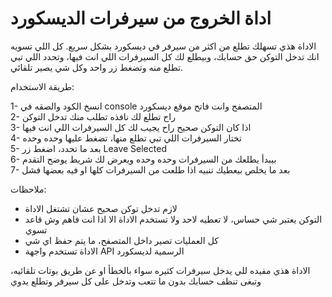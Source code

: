 # اداة الخروج من سيرفرات الديسكورد

الاداة هذي تسهلك تطلع من اكثر من سيرفر في ديسكورد بشكل سريع. كل اللي تسويه انك تدخل التوكن حق حسابك، وبيطلع لك كل السيرفرات اللي انت فيها، وتحدد اللي تبي تطلع منه وتضغط زر واحد وكل شي يصير تلقائي.

طريقة الاستخدام:

1- انسخ الكود والصقه في console المتصفح وانت فاتح موقع ديسكورد  
2- راح تطلع لك نافذه تطلب منك تدخل التوكن  
3- اذا كان التوكن صحيح راح يجيب لك كل السيرفرات اللي انت فيها  
4- تختار السيرفرات اللي تبي تطلع منها، تضغط عليها وحده وحده  
5- بعد ما تحدد، اضغط زر Leave Selected  
6- بيبدأ يطلعك من السيرفرات وحده وحده ويعرض لك شريط يوضح التقدم  
7- بعد ما يخلص بيعطيك تنبيه اذا طلعت من السيرفرات كلها او فيه بعضها فشل

ملاحظات:

- لازم تدخل توكن صحيح عشان تشتغل الاداة  
- التوكن يعتبر شي حساس، لا تعطيه لاحد ولا تستخدم الاداة الا اذا انت فاهم وش قاعد تسوي  
- كل العمليات تصير داخل المتصفح، ما يتم حفظ اي شي  
- الاداة تستخدم واجهة API الرسمية لديسكورد

الاداة هذي مفيده للي يدخل سيرفرات كثيره سواء بالخطأ او عن طريق بوتات تلقائيه، وتبغى تنظف حسابك بدون ما تتعب وتدخل على كل سيرفر وتطلع يدوي

